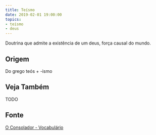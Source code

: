 ```yaml
---
title: Teísmo
date: 2019-02-01 19:00:00
topics:
- teismo
- deus
---
```


Doutrina que admite a existência de um deus, força causal do mundo.

## Origem
Do grego teós + -ismo

## Veja Também
TODO

## Fonte
[O Consolador - Vocabulário](http://www.oconsolador.com.br/linkfixo/vocabulario/principal.html)
